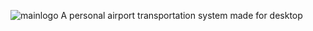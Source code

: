 ![mainlogo](https://user-images.githubusercontent.com/41027583/175617690-66220d3e-4a05-46ee-8af9-084b9629140f.png)
A personal airport transportation system made for desktop
